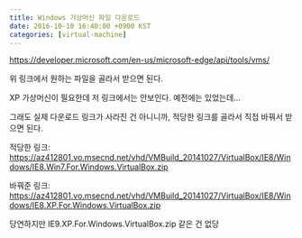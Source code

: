```yaml
---
title: Windows 가상머신 파일 다운로드
date: 2016-10-10 16:40:00 +0900 KST
categories: [virtual-machine]
---
```


<https://developer.microsoft.com/en-us/microsoft-edge/api/tools/vms/>

위 링크에서 원하는 파일을 골라서 받으면 된다.

XP 가상머신이 필요한데 저 링크에서는 안보인다.
예전에는 있었는데...

그래도 실제 다운로드 링크가 사라진 건 아니니까,
적당한 링크를 골라서 직접 바꿔서 받으면 된다.

적당한 링크: <https://az412801.vo.msecnd.net/vhd/VMBuild_20141027/VirtualBox/IE8/Windows/IE8.Win7.For.Windows.VirtualBox.zip>

바꿔준 링크: <https://az412801.vo.msecnd.net/vhd/VMBuild_20141027/VirtualBox/IE8/Windows/IE8.XP.For.Windows.VirtualBox.zip>

당연하지만 IE9.XP.For.Windows.VirtualBox.zip 같은 건 없당
